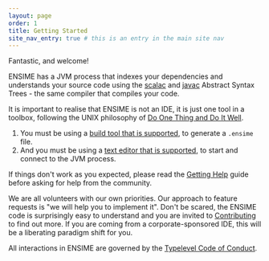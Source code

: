 ```yaml
---
layout: page
order: 1
title: Getting Started
site_nav_entry: true # this is an entry in the main site nav
---
```


Fantastic, and welcome!

ENSIME has a JVM process that indexes your dependencies and understands your source code using the [scalac](http://www.scala-lang.org/files/archive/nightly/docs/compiler/index.html#scala.tools.nsc.interactive.package) and [javac](https://docs.oracle.com/javase/8/docs/jdk/api/javac/tree/) Abstract Syntax Trees - the same compiler that compiles your code.

It is important to realise that ENSIME is not an IDE, it is just one tool in a toolbox, following the UNIX philosophy of [Do One Thing and Do It Well](https://en.wikipedia.org/wiki/Unix_philosophy#Do_One_Thing_and_Do_It_Well).

1. You must be using a [build tool that is supported](/build_tools/), to generate a `.ensime` file.
2. And you must be using a [text editor that is supported](/editors/), to start and connect to the JVM process.

If things don't work as you expected, please read the [Getting Help](/getting_help) guide before asking for help from the community.

We are all volunteers with our own priorities. Our approach to feature requests is "we will help you to implement it". Don't be scared, the ENSIME code is surprisingly easy to understand and you are invited to [Contributing](/contributing) to find out more. If you are coming from a corporate-sponsored IDE, this will be a liberating paradigm shift for you.

All interactions in ENSIME are governed by the [Typelevel Code of Conduct](http://typelevel.org/conduct.html).
